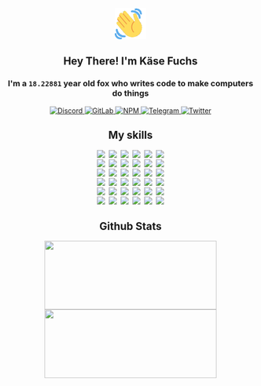 <div><p align=center><img src=./resources/images/wave.gif width=64px height=64px></p><h2 align=center>Hey There! I'm Käse Fuchs</h2><h3 align=center>I'm a <code>18.22881</code> year old fox who writes code to make computers do things</h3><p align=center><a href=https://discord.com/users/507526681125322772><img alt=Discord src="https://img.shields.io/badge/Discord-5865F2?logo=discord&logoColor=white&style=flat-square#dafa9d2c6001f6466d6b2afc282fe0a7"> </a><a href=https://gitlab.com/kasefuchs><img alt=GitLab src="https://img.shields.io/badge/GitLab-330F63?logo=gitlab&logoColor=white&style=flat-square#dafa9d2c6001f6466d6b2afc282fe0a7"> </a><a href=https://npmjs.com/~kasefuchs><img alt=NPM src="https://img.shields.io/badge/NPM-CB3837?logo=npm&logoColor=white&style=flat-square#dafa9d2c6001f6466d6b2afc282fe0a7"> </a><a href=https://t.me/kasefuchs><img alt=Telegram src="https://img.shields.io/badge/Telegram-2CA5E0?logo=telegram&logoColor=white&style=flat-square#dafa9d2c6001f6466d6b2afc282fe0a7"> </a><a href=https://twitter.com/kasefuchs><img alt=Twitter src="https://img.shields.io/badge/Twitter-1DA1F2?logo=twitter&logoColor=white&style=flat-square#dafa9d2c6001f6466d6b2afc282fe0a7"></a></p><h2 align=center>My skills</h2><p align=center><a href=https://aws.amazon.com/ ><picture><source srcset="https://skillicons.dev/icons?i=aws&theme=dark#dafa9d2c6001f6466d6b2afc282fe0a7" media="(prefers-color-scheme: dark)"><source srcset="https://skillicons.dev/icons?i=aws&theme=light#dafa9d2c6001f6466d6b2afc282fe0a7" media="(prefers-color-scheme: light), (prefers-color-scheme: no-preference)"><img src="https://skillicons.dev/icons?i=aws&theme=light#dafa9d2c6001f6466d6b2afc282fe0a7"></picture></a>&nbsp;&nbsp;<a href=https://en.wikipedia.org/wiki/Bash_(Unix_shell)><picture><source srcset="https://skillicons.dev/icons?i=bash&theme=dark#dafa9d2c6001f6466d6b2afc282fe0a7" media="(prefers-color-scheme: dark)"><source srcset="https://skillicons.dev/icons?i=bash&theme=light#dafa9d2c6001f6466d6b2afc282fe0a7" media="(prefers-color-scheme: light), (prefers-color-scheme: no-preference)"><img src="https://skillicons.dev/icons?i=bash&theme=light#dafa9d2c6001f6466d6b2afc282fe0a7"></picture></a>&nbsp;&nbsp;<a href=https://discord.com/developers/docs><picture><source srcset="https://skillicons.dev/icons?i=bots&theme=dark#dafa9d2c6001f6466d6b2afc282fe0a7" media="(prefers-color-scheme: dark)"><source srcset="https://skillicons.dev/icons?i=bots&theme=light#dafa9d2c6001f6466d6b2afc282fe0a7" media="(prefers-color-scheme: light), (prefers-color-scheme: no-preference)"><img src="https://skillicons.dev/icons?i=bots&theme=light#dafa9d2c6001f6466d6b2afc282fe0a7"></picture></a>&nbsp;&nbsp;<a href=https://www.cloudflare.com/ ><picture><source srcset="https://skillicons.dev/icons?i=cloudflare&theme=dark#dafa9d2c6001f6466d6b2afc282fe0a7" media="(prefers-color-scheme: dark)"><source srcset="https://skillicons.dev/icons?i=cloudflare&theme=light#dafa9d2c6001f6466d6b2afc282fe0a7" media="(prefers-color-scheme: light), (prefers-color-scheme: no-preference)"><img src="https://skillicons.dev/icons?i=cloudflare&theme=light#dafa9d2c6001f6466d6b2afc282fe0a7"></picture></a>&nbsp;&nbsp;<a href=https://en.wikipedia.org/wiki/CSS><picture><source srcset="https://skillicons.dev/icons?i=css&theme=dark#dafa9d2c6001f6466d6b2afc282fe0a7" media="(prefers-color-scheme: dark)"><source srcset="https://skillicons.dev/icons?i=css&theme=light#dafa9d2c6001f6466d6b2afc282fe0a7" media="(prefers-color-scheme: light), (prefers-color-scheme: no-preference)"><img src="https://skillicons.dev/icons?i=css&theme=light#dafa9d2c6001f6466d6b2afc282fe0a7"></picture></a>&nbsp;&nbsp;<a href=https://www.docker.com/ ><picture><source srcset="https://skillicons.dev/icons?i=docker&theme=dark#dafa9d2c6001f6466d6b2afc282fe0a7" media="(prefers-color-scheme: dark)"><source srcset="https://skillicons.dev/icons?i=docker&theme=light#dafa9d2c6001f6466d6b2afc282fe0a7" media="(prefers-color-scheme: light), (prefers-color-scheme: no-preference)"><img src="https://skillicons.dev/icons?i=docker&theme=light#dafa9d2c6001f6466d6b2afc282fe0a7"></picture></a><br><a href=https://www.electronjs.org/ ><picture><source srcset="https://skillicons.dev/icons?i=electron&theme=dark#dafa9d2c6001f6466d6b2afc282fe0a7" media="(prefers-color-scheme: dark)"><source srcset="https://skillicons.dev/icons?i=electron&theme=light#dafa9d2c6001f6466d6b2afc282fe0a7" media="(prefers-color-scheme: light), (prefers-color-scheme: no-preference)"><img src="https://skillicons.dev/icons?i=electron&theme=light#dafa9d2c6001f6466d6b2afc282fe0a7"></picture></a>&nbsp;&nbsp;<a href=https://expressjs.com/ ><picture><source srcset="https://skillicons.dev/icons?i=express&theme=dark#dafa9d2c6001f6466d6b2afc282fe0a7" media="(prefers-color-scheme: dark)"><source srcset="https://skillicons.dev/icons?i=express&theme=light#dafa9d2c6001f6466d6b2afc282fe0a7" media="(prefers-color-scheme: light), (prefers-color-scheme: no-preference)"><img src="https://skillicons.dev/icons?i=express&theme=light#dafa9d2c6001f6466d6b2afc282fe0a7"></picture></a>&nbsp;&nbsp;<a href=https://www.figma.com/ ><picture><source srcset="https://skillicons.dev/icons?i=figma&theme=dark#dafa9d2c6001f6466d6b2afc282fe0a7" media="(prefers-color-scheme: dark)"><source srcset="https://skillicons.dev/icons?i=figma&theme=light#dafa9d2c6001f6466d6b2afc282fe0a7" media="(prefers-color-scheme: light), (prefers-color-scheme: no-preference)"><img src="https://skillicons.dev/icons?i=figma&theme=light#dafa9d2c6001f6466d6b2afc282fe0a7"></picture></a>&nbsp;&nbsp;<a href=https://firebase.google.com/ ><picture><source srcset="https://skillicons.dev/icons?i=firebase&theme=dark#dafa9d2c6001f6466d6b2afc282fe0a7" media="(prefers-color-scheme: dark)"><source srcset="https://skillicons.dev/icons?i=firebase&theme=light#dafa9d2c6001f6466d6b2afc282fe0a7" media="(prefers-color-scheme: light), (prefers-color-scheme: no-preference)"><img src="https://skillicons.dev/icons?i=firebase&theme=light#dafa9d2c6001f6466d6b2afc282fe0a7"></picture></a>&nbsp;&nbsp;<a href=https://flask.palletsprojects.com/ ><picture><source srcset="https://skillicons.dev/icons?i=flask&theme=dark#dafa9d2c6001f6466d6b2afc282fe0a7" media="(prefers-color-scheme: dark)"><source srcset="https://skillicons.dev/icons?i=flask&theme=light#dafa9d2c6001f6466d6b2afc282fe0a7" media="(prefers-color-scheme: light), (prefers-color-scheme: no-preference)"><img src="https://skillicons.dev/icons?i=flask&theme=light#dafa9d2c6001f6466d6b2afc282fe0a7"></picture></a>&nbsp;&nbsp;<a href=https://cloud.google.com/ ><picture><source srcset="https://skillicons.dev/icons?i=gcp&theme=dark#dafa9d2c6001f6466d6b2afc282fe0a7" media="(prefers-color-scheme: dark)"><source srcset="https://skillicons.dev/icons?i=gcp&theme=light#dafa9d2c6001f6466d6b2afc282fe0a7" media="(prefers-color-scheme: light), (prefers-color-scheme: no-preference)"><img src="https://skillicons.dev/icons?i=gcp&theme=light#dafa9d2c6001f6466d6b2afc282fe0a7"></picture></a><br><a href=https://git-scm.com/ ><picture><source srcset="https://skillicons.dev/icons?i=git&theme=dark#dafa9d2c6001f6466d6b2afc282fe0a7" media="(prefers-color-scheme: dark)"><source srcset="https://skillicons.dev/icons?i=git&theme=light#dafa9d2c6001f6466d6b2afc282fe0a7" media="(prefers-color-scheme: light), (prefers-color-scheme: no-preference)"><img src="https://skillicons.dev/icons?i=git&theme=light#dafa9d2c6001f6466d6b2afc282fe0a7"></picture></a>&nbsp;&nbsp;<a href=https://github.com/ ><picture><source srcset="https://skillicons.dev/icons?i=github&theme=dark#dafa9d2c6001f6466d6b2afc282fe0a7" media="(prefers-color-scheme: dark)"><source srcset="https://skillicons.dev/icons?i=github&theme=light#dafa9d2c6001f6466d6b2afc282fe0a7" media="(prefers-color-scheme: light), (prefers-color-scheme: no-preference)"><img src="https://skillicons.dev/icons?i=github&theme=light#dafa9d2c6001f6466d6b2afc282fe0a7"></picture></a>&nbsp;&nbsp;<a href=https://gitlab.com/ ><picture><source srcset="https://skillicons.dev/icons?i=gitlab&theme=dark#dafa9d2c6001f6466d6b2afc282fe0a7" media="(prefers-color-scheme: dark)"><source srcset="https://skillicons.dev/icons?i=gitlab&theme=light#dafa9d2c6001f6466d6b2afc282fe0a7" media="(prefers-color-scheme: light), (prefers-color-scheme: no-preference)"><img src="https://skillicons.dev/icons?i=gitlab&theme=light#dafa9d2c6001f6466d6b2afc282fe0a7"></picture></a>&nbsp;&nbsp;<a href=https://www.heroku.com/ ><picture><source srcset="https://skillicons.dev/icons?i=heroku&theme=dark#dafa9d2c6001f6466d6b2afc282fe0a7" media="(prefers-color-scheme: dark)"><source srcset="https://skillicons.dev/icons?i=heroku&theme=light#dafa9d2c6001f6466d6b2afc282fe0a7" media="(prefers-color-scheme: light), (prefers-color-scheme: no-preference)"><img src="https://skillicons.dev/icons?i=heroku&theme=light#dafa9d2c6001f6466d6b2afc282fe0a7"></picture></a>&nbsp;&nbsp;<a href=https://en.wikipedia.org/wiki/HTML><picture><source srcset="https://skillicons.dev/icons?i=html&theme=dark#dafa9d2c6001f6466d6b2afc282fe0a7" media="(prefers-color-scheme: dark)"><source srcset="https://skillicons.dev/icons?i=html&theme=light#dafa9d2c6001f6466d6b2afc282fe0a7" media="(prefers-color-scheme: light), (prefers-color-scheme: no-preference)"><img src="https://skillicons.dev/icons?i=html&theme=light#dafa9d2c6001f6466d6b2afc282fe0a7"></picture></a>&nbsp;&nbsp;<a href=https://en.wikipedia.org/wiki/JavaScript><picture><source srcset="https://skillicons.dev/icons?i=js&theme=dark#dafa9d2c6001f6466d6b2afc282fe0a7" media="(prefers-color-scheme: dark)"><source srcset="https://skillicons.dev/icons?i=js&theme=light#dafa9d2c6001f6466d6b2afc282fe0a7" media="(prefers-color-scheme: light), (prefers-color-scheme: no-preference)"><img src="https://skillicons.dev/icons?i=js&theme=light#dafa9d2c6001f6466d6b2afc282fe0a7"></picture></a><br><a href=https://en.wikipedia.org/wiki/Linux><picture><source srcset="https://skillicons.dev/icons?i=linux&theme=dark#dafa9d2c6001f6466d6b2afc282fe0a7" media="(prefers-color-scheme: dark)"><source srcset="https://skillicons.dev/icons?i=linux&theme=light#dafa9d2c6001f6466d6b2afc282fe0a7" media="(prefers-color-scheme: light), (prefers-color-scheme: no-preference)"><img src="https://skillicons.dev/icons?i=linux&theme=light#dafa9d2c6001f6466d6b2afc282fe0a7"></picture></a>&nbsp;&nbsp;<a href=https://mui.com/ ><picture><source srcset="https://skillicons.dev/icons?i=materialui&theme=dark#dafa9d2c6001f6466d6b2afc282fe0a7" media="(prefers-color-scheme: dark)"><source srcset="https://skillicons.dev/icons?i=materialui&theme=light#dafa9d2c6001f6466d6b2afc282fe0a7" media="(prefers-color-scheme: light), (prefers-color-scheme: no-preference)"><img src="https://skillicons.dev/icons?i=materialui&theme=light#dafa9d2c6001f6466d6b2afc282fe0a7"></picture></a>&nbsp;&nbsp;<a href=https://en.wikipedia.org/wiki/Markdown><picture><source srcset="https://skillicons.dev/icons?i=md&theme=dark#dafa9d2c6001f6466d6b2afc282fe0a7" media="(prefers-color-scheme: dark)"><source srcset="https://skillicons.dev/icons?i=md&theme=light#dafa9d2c6001f6466d6b2afc282fe0a7" media="(prefers-color-scheme: light), (prefers-color-scheme: no-preference)"><img src="https://skillicons.dev/icons?i=md&theme=light#dafa9d2c6001f6466d6b2afc282fe0a7"></picture></a>&nbsp;&nbsp;<a href=https://www.mongodb.com/ ><picture><source srcset="https://skillicons.dev/icons?i=mongodb&theme=dark#dafa9d2c6001f6466d6b2afc282fe0a7" media="(prefers-color-scheme: dark)"><source srcset="https://skillicons.dev/icons?i=mongodb&theme=light#dafa9d2c6001f6466d6b2afc282fe0a7" media="(prefers-color-scheme: light), (prefers-color-scheme: no-preference)"><img src="https://skillicons.dev/icons?i=mongodb&theme=light#dafa9d2c6001f6466d6b2afc282fe0a7"></picture></a>&nbsp;&nbsp;<a href=https://www.mysql.com/ ><picture><source srcset="https://skillicons.dev/icons?i=mysql&theme=dark#dafa9d2c6001f6466d6b2afc282fe0a7" media="(prefers-color-scheme: dark)"><source srcset="https://skillicons.dev/icons?i=mysql&theme=light#dafa9d2c6001f6466d6b2afc282fe0a7" media="(prefers-color-scheme: light), (prefers-color-scheme: no-preference)"><img src="https://skillicons.dev/icons?i=mysql&theme=light#dafa9d2c6001f6466d6b2afc282fe0a7"></picture></a>&nbsp;&nbsp;<a href=https://nextjs.org/ ><picture><source srcset="https://skillicons.dev/icons?i=nextjs&theme=dark#dafa9d2c6001f6466d6b2afc282fe0a7" media="(prefers-color-scheme: dark)"><source srcset="https://skillicons.dev/icons?i=nextjs&theme=light#dafa9d2c6001f6466d6b2afc282fe0a7" media="(prefers-color-scheme: light), (prefers-color-scheme: no-preference)"><img src="https://skillicons.dev/icons?i=nextjs&theme=light#dafa9d2c6001f6466d6b2afc282fe0a7"></picture></a><br><a href=https://nodejs.org/en/ ><picture><source srcset="https://skillicons.dev/icons?i=nodejs&theme=dark#dafa9d2c6001f6466d6b2afc282fe0a7" media="(prefers-color-scheme: dark)"><source srcset="https://skillicons.dev/icons?i=nodejs&theme=light#dafa9d2c6001f6466d6b2afc282fe0a7" media="(prefers-color-scheme: light), (prefers-color-scheme: no-preference)"><img src="https://skillicons.dev/icons?i=nodejs&theme=light#dafa9d2c6001f6466d6b2afc282fe0a7"></picture></a>&nbsp;&nbsp;<a href=https://www.postgresql.org/ ><picture><source srcset="https://skillicons.dev/icons?i=postgres&theme=dark#dafa9d2c6001f6466d6b2afc282fe0a7" media="(prefers-color-scheme: dark)"><source srcset="https://skillicons.dev/icons?i=postgres&theme=light#dafa9d2c6001f6466d6b2afc282fe0a7" media="(prefers-color-scheme: light), (prefers-color-scheme: no-preference)"><img src="https://skillicons.dev/icons?i=postgres&theme=light#dafa9d2c6001f6466d6b2afc282fe0a7"></picture></a>&nbsp;&nbsp;<a href=https://learn.microsoft.com/en-us/powershell/ ><picture><source srcset="https://skillicons.dev/icons?i=powershell&theme=dark#dafa9d2c6001f6466d6b2afc282fe0a7" media="(prefers-color-scheme: dark)"><source srcset="https://skillicons.dev/icons?i=powershell&theme=light#dafa9d2c6001f6466d6b2afc282fe0a7" media="(prefers-color-scheme: light), (prefers-color-scheme: no-preference)"><img src="https://skillicons.dev/icons?i=powershell&theme=light#dafa9d2c6001f6466d6b2afc282fe0a7"></picture></a>&nbsp;&nbsp;<a href=https://www.python.org/ ><picture><source srcset="https://skillicons.dev/icons?i=py&theme=dark#dafa9d2c6001f6466d6b2afc282fe0a7" media="(prefers-color-scheme: dark)"><source srcset="https://skillicons.dev/icons?i=py&theme=light#dafa9d2c6001f6466d6b2afc282fe0a7" media="(prefers-color-scheme: light), (prefers-color-scheme: no-preference)"><img src="https://skillicons.dev/icons?i=py&theme=light#dafa9d2c6001f6466d6b2afc282fe0a7"></picture></a>&nbsp;&nbsp;<a href=https://www.raspberrypi.org/ ><picture><source srcset="https://skillicons.dev/icons?i=raspberrypi&theme=dark#dafa9d2c6001f6466d6b2afc282fe0a7" media="(prefers-color-scheme: dark)"><source srcset="https://skillicons.dev/icons?i=raspberrypi&theme=light#dafa9d2c6001f6466d6b2afc282fe0a7" media="(prefers-color-scheme: light), (prefers-color-scheme: no-preference)"><img src="https://skillicons.dev/icons?i=raspberrypi&theme=light#dafa9d2c6001f6466d6b2afc282fe0a7"></picture></a>&nbsp;&nbsp;<a href=https://reactjs.org/ ><picture><source srcset="https://skillicons.dev/icons?i=react&theme=dark#dafa9d2c6001f6466d6b2afc282fe0a7" media="(prefers-color-scheme: dark)"><source srcset="https://skillicons.dev/icons?i=react&theme=light#dafa9d2c6001f6466d6b2afc282fe0a7" media="(prefers-color-scheme: light), (prefers-color-scheme: no-preference)"><img src="https://skillicons.dev/icons?i=react&theme=light#dafa9d2c6001f6466d6b2afc282fe0a7"></picture></a><br><a href=https://redux.js.org/ ><picture><source srcset="https://skillicons.dev/icons?i=redux&theme=dark#dafa9d2c6001f6466d6b2afc282fe0a7" media="(prefers-color-scheme: dark)"><source srcset="https://skillicons.dev/icons?i=redux&theme=light#dafa9d2c6001f6466d6b2afc282fe0a7" media="(prefers-color-scheme: light), (prefers-color-scheme: no-preference)"><img src="https://skillicons.dev/icons?i=redux&theme=light#dafa9d2c6001f6466d6b2afc282fe0a7"></picture></a>&nbsp;&nbsp;<a href=https://en.wikipedia.org/wiki/Regular_expression><picture><source srcset="https://skillicons.dev/icons?i=regex&theme=dark#dafa9d2c6001f6466d6b2afc282fe0a7" media="(prefers-color-scheme: dark)"><source srcset="https://skillicons.dev/icons?i=regex&theme=light#dafa9d2c6001f6466d6b2afc282fe0a7" media="(prefers-color-scheme: light), (prefers-color-scheme: no-preference)"><img src="https://skillicons.dev/icons?i=regex&theme=light#dafa9d2c6001f6466d6b2afc282fe0a7"></picture></a>&nbsp;&nbsp;<a href=https://en.wikipedia.org/wiki/Sass_(stylesheet_language)><picture><source srcset="https://skillicons.dev/icons?i=sass&theme=dark#dafa9d2c6001f6466d6b2afc282fe0a7" media="(prefers-color-scheme: dark)"><source srcset="https://skillicons.dev/icons?i=sass&theme=light#dafa9d2c6001f6466d6b2afc282fe0a7" media="(prefers-color-scheme: light), (prefers-color-scheme: no-preference)"><img src="https://skillicons.dev/icons?i=sass&theme=light#dafa9d2c6001f6466d6b2afc282fe0a7"></picture></a>&nbsp;&nbsp;<a href=https://www.typescriptlang.org/ ><picture><source srcset="https://skillicons.dev/icons?i=ts&theme=dark#dafa9d2c6001f6466d6b2afc282fe0a7" media="(prefers-color-scheme: dark)"><source srcset="https://skillicons.dev/icons?i=ts&theme=light#dafa9d2c6001f6466d6b2afc282fe0a7" media="(prefers-color-scheme: light), (prefers-color-scheme: no-preference)"><img src="https://skillicons.dev/icons?i=ts&theme=light#dafa9d2c6001f6466d6b2afc282fe0a7"></picture></a>&nbsp;&nbsp;<a href=https://unity.com/ ><picture><source srcset="https://skillicons.dev/icons?i=unity&theme=dark#dafa9d2c6001f6466d6b2afc282fe0a7" media="(prefers-color-scheme: dark)"><source srcset="https://skillicons.dev/icons?i=unity&theme=light#dafa9d2c6001f6466d6b2afc282fe0a7" media="(prefers-color-scheme: light), (prefers-color-scheme: no-preference)"><img src="https://skillicons.dev/icons?i=unity&theme=light#dafa9d2c6001f6466d6b2afc282fe0a7"></picture></a>&nbsp;&nbsp;<a href=https://workers.cloudflare.com/ ><picture><source srcset="https://skillicons.dev/icons?i=workers&theme=dark#dafa9d2c6001f6466d6b2afc282fe0a7" media="(prefers-color-scheme: dark)"><source srcset="https://skillicons.dev/icons?i=workers&theme=light#dafa9d2c6001f6466d6b2afc282fe0a7" media="(prefers-color-scheme: light), (prefers-color-scheme: no-preference)"><img src="https://skillicons.dev/icons?i=workers&theme=light#dafa9d2c6001f6466d6b2afc282fe0a7"></picture></a><br></p><h2 align=center>Github Stats</h2><p align=center><picture><source srcset="https://github-readme-stats-kasefuchs.vercel.app/api/?count_private=true&hide_border=true&hide_rank=true&line_height=20&hide_title=true&username=Kasefuchs&theme=dark#dafa9d2c6001f6466d6b2afc282fe0a7" media="(prefers-color-scheme: dark)"><source srcset="https://github-readme-stats-kasefuchs.vercel.app/api/?count_private=true&hide_border=true&hide_rank=true&line_height=20&hide_title=true&username=Kasefuchs&theme=light#dafa9d2c6001f6466d6b2afc282fe0a7" media="(prefers-color-scheme: light), (prefers-color-scheme: no-preference)"><img align=middle width=350 height=140 src="https://github-readme-stats-kasefuchs.vercel.app/api/?count_private=true&hide_border=true&hide_rank=true&line_height=20&hide_title=true&username=Kasefuchs&theme=light#dafa9d2c6001f6466d6b2afc282fe0a7"></picture><picture><source srcset="https://github-readme-stats-kasefuchs.vercel.app/api/top-langs/?count_private=true&hide_border=true&layout=compact&username=Kasefuchs&theme=dark#dafa9d2c6001f6466d6b2afc282fe0a7" media="(prefers-color-scheme: dark)"><source srcset="https://github-readme-stats-kasefuchs.vercel.app/api/top-langs/?count_private=true&hide_border=true&layout=compact&username=Kasefuchs&theme=light#dafa9d2c6001f6466d6b2afc282fe0a7" media="(prefers-color-scheme: light), (prefers-color-scheme: no-preference)"><img align=middle width=350 height=140 src="https://github-readme-stats-kasefuchs.vercel.app/api/top-langs/?count_private=true&hide_border=true&layout=compact&username=Kasefuchs&theme=light#dafa9d2c6001f6466d6b2afc282fe0a7"></picture></p><img src="https://hit.yhype.me/github/profile?user_id=64592097#dafa9d2c6001f6466d6b2afc282fe0a7" alt=""></div>